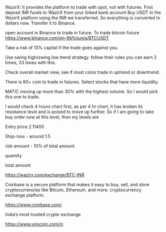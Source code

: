 
WazirX: 
It provides the platform to trade with spot, not with futures.
First deposit INR funds to WazirX from your linked bank account
Buy USDT in the WazirX platform using the INR we transferred. So everything is converted to dollars now. Transfer it to Binance.

open account in Binance to trade in future.
To trade bitcoin future
https://www.binance.com/en-IN/futures/BTCUSDT

Take a risk of 10% capital if the trade goes against you.

Use swing high/swing low trend strategy. follow their rules you can earn 2 times, 33 times with this.

Check overall market view, see if most coins trade in uptrend or downtrend. 

There is 80+ coin to trade in futures. Select stocks that have more liquidity.

MATIC moving up more than 30% with the highest volume. So I would pick this one to trade. 

I would check 4 hours chart first, as per 4 hr chart, it has broken its resistance level and is poised to move up further. So if I am going to take buy order now at this level, then my levels are

Entry price 2.11400

Stop-loss - around 1.5

risk amount - 10% of total amount

quantity

total amount

https://wazirx.com/exchange/BTC-INR

Coinbase is a secure platform that makes it easy to buy, sell, and store cryptocurrencies like Bitcoin, Ethereum, and more. cryptocurrency exchange platform.

https://www.coinbase.com/

India’s most trusted crypto exchange

https://www.unocoin.com/in